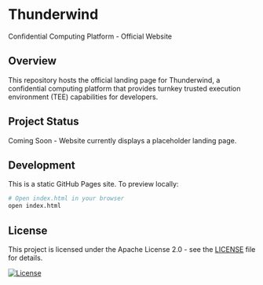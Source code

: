 # Thunderwind

Confidential Computing Platform - Official Website

## Overview

This repository hosts the official landing page for Thunderwind, a confidential computing platform that provides turnkey trusted execution environment (TEE) capabilities for developers.

## Project Status

Coming Soon - Website currently displays a placeholder landing page.

## Development

This is a static GitHub Pages site. To preview locally:

```bash
# Open index.html in your browser
open index.html
```

## License

This project is licensed under the Apache License 2.0 - see the [LICENSE](LICENSE) file for details.

[![License](https://img.shields.io/badge/License-Apache_2.0-blue.svg)](https://opensource.org/licenses/Apache-2.0)
